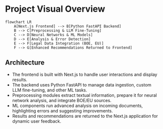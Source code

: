 # Project Visual Overview

```mermaid
flowchart LR
    A[Next.js Frontend] --> B[Python FastAPI Backend]
    B --> C[Preprocessing & LLM Fine-Tuning]
    C --> D[Neural Networks & ML Models]
    D --> E[Analysis & Error Detection]
    E --> F[Legal Data Integration (BOE, EU)]
    F --> G[Enhanced Recommendations Returned to Frontend]
```

## Architecture

- The frontend is built with Next.js to handle user interactions and display results.
- The backend uses Python FastAPI to manage data ingestion, custom LLM fine-tuning, and other ML tasks.
- Preprocessing modules extract textual information, prepare it for neural network analysis, and integrate BOE/EU sources.
- ML components run advanced analysis on incoming documents, highlighting errors and suggesting improvements.
- Results and recommendations are returned to the Next.js application for dynamic user feedback.
